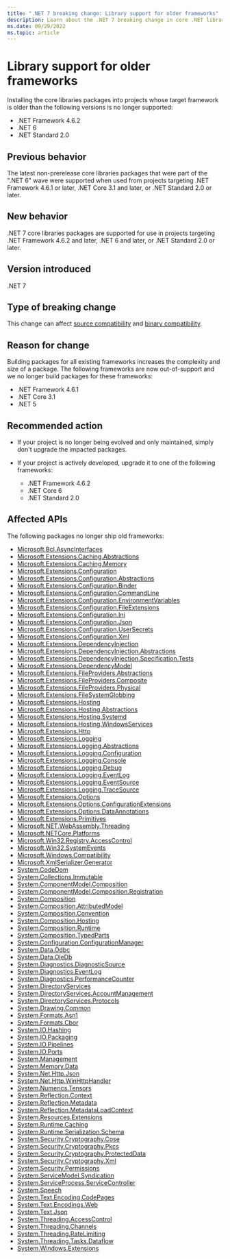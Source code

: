 ```yaml
---
title: ".NET 7 breaking change: Library support for older frameworks"
description: Learn about the .NET 7 breaking change in core .NET libraries where core libraries packages are no longer supported on some older frameworks.
ms.date: 09/29/2022
ms.topic: article
---
```

# Library support for older frameworks

Installing the core libraries packages into projects whose target framework is older than the following versions is no longer supported:

- .NET Framework 4.6.2
- .NET 6
- .NET Standard 2.0

## Previous behavior

The latest non-prerelease core libraries packages that were part of the ".NET 6" wave were supported when used from projects targeting .NET Framework 4.6.1 or later, .NET Core 3.1 and later, or .NET Standard 2.0 or later.

## New behavior

.NET 7 core libraries packages are supported for use in projects targeting .NET Framework 4.6.2 and later, .NET 6 and later, or .NET Standard 2.0 or later.

## Version introduced

.NET 7

## Type of breaking change

This change can affect [source compatibility](../../categories.md#source-compatibility) and [binary compatibility](../../categories.md#binary-compatibility).

## Reason for change

Building packages for all existing frameworks increases the complexity and size of a package. The following frameworks are now out-of-support and we no longer build packages for these frameworks:

- .NET Framework 4.6.1
- .NET Core 3.1
- .NET 5

## Recommended action

- If your project is no longer being evolved and only maintained, simply don't upgrade the impacted packages.
- If your project is actively developed, upgrade it to one of the following frameworks:

  - .NET Framework 4.6.2
  - .NET Core 6
  - .NET Standard 2.0

## Affected APIs

The following packages no longer ship old frameworks:

- [Microsoft.Bcl.AsyncInterfaces](https://www.nuget.org/packages/Microsoft.Bcl.AsyncInterfaces)
- [Microsoft.Extensions.Caching.Abstractions](https://www.nuget.org/packages/Microsoft.Extensions.Caching.Abstractions)
- [Microsoft.Extensions.Caching.Memory](https://www.nuget.org/packages/Microsoft.Extensions.Caching.Memory)
- [Microsoft.Extensions.Configuration](https://www.nuget.org/packages/Microsoft.Extensions.Configuration)
- [Microsoft.Extensions.Configuration.Abstractions](https://www.nuget.org/packages/Microsoft.Extensions.Configuration.Abstractions)
- [Microsoft.Extensions.Configuration.Binder](https://www.nuget.org/packages/Microsoft.Extensions.Configuration.Binder)
- [Microsoft.Extensions.Configuration.CommandLine](https://www.nuget.org/packages/Microsoft.Extensions.Configuration.CommandLine)
- [Microsoft.Extensions.Configuration.EnvironmentVariables](https://www.nuget.org/packages/Microsoft.Extensions.Configuration.EnvironmentVariables)
- [Microsoft.Extensions.Configuration.FileExtensions](https://www.nuget.org/packages/Microsoft.Extensions.Configuration.FileExtensions)
- [Microsoft.Extensions.Configuration.Ini](https://www.nuget.org/packages/Microsoft.Extensions.Configuration.Ini)
- [Microsoft.Extensions.Configuration.Json](https://www.nuget.org/packages/Microsoft.Extensions.Configuration.Json)
- [Microsoft.Extensions.Configuration.UserSecrets](https://www.nuget.org/packages/Microsoft.Extensions.Configuration.UserSecrets)
- [Microsoft.Extensions.Configuration.Xml](https://www.nuget.org/packages/Microsoft.Extensions.Configuration.Xml)
- [Microsoft.Extensions.DependencyInjection](https://www.nuget.org/packages/Microsoft.Extensions.DependencyInjection)
- [Microsoft.Extensions.DependencyInjection.Abstractions](https://www.nuget.org/packages/Microsoft.Extensions.DependencyInjection.Abstractions)
- [Microsoft.Extensions.DependencyInjection.Specification.Tests](https://www.nuget.org/packages/Microsoft.Extensions.DependencyInjection.Specification.Tests)
- [Microsoft.Extensions.DependencyModel](https://www.nuget.org/packages/Microsoft.Extensions.DependencyModel)
- [Microsoft.Extensions.FileProviders.Abstractions](https://www.nuget.org/packages/Microsoft.Extensions.FileProviders.Abstractions)
- [Microsoft.Extensions.FileProviders.Composite](https://www.nuget.org/packages/Microsoft.Extensions.FileProviders.Composite)
- [Microsoft.Extensions.FileProviders.Physical](https://www.nuget.org/packages/Microsoft.Extensions.FileProviders.Physical)
- [Microsoft.Extensions.FileSystemGlobbing](https://www.nuget.org/packages/Microsoft.Extensions.FileSystemGlobbing)
- [Microsoft.Extensions.Hosting](https://www.nuget.org/packages/Microsoft.Extensions.Hosting)
- [Microsoft.Extensions.Hosting.Abstractions](https://www.nuget.org/packages/Microsoft.Extensions.Hosting.Abstractions)
- [Microsoft.Extensions.Hosting.Systemd](https://www.nuget.org/packages/Microsoft.Extensions.Hosting.Systemd)
- [Microsoft.Extensions.Hosting.WindowsServices](https://www.nuget.org/packages/Microsoft.Extensions.Hosting.WindowsServices)
- [Microsoft.Extensions.Http](https://www.nuget.org/packages/Microsoft.Extensions.Http)
- [Microsoft.Extensions.Logging](https://www.nuget.org/packages/Microsoft.Extensions.Logging)
- [Microsoft.Extensions.Logging.Abstractions](https://www.nuget.org/packages/Microsoft.Extensions.Logging.Abstractions)
- [Microsoft.Extensions.Logging.Configuration](https://www.nuget.org/packages/Microsoft.Extensions.Logging.Configuration)
- [Microsoft.Extensions.Logging.Console](https://www.nuget.org/packages/Microsoft.Extensions.Logging.Console)
- [Microsoft.Extensions.Logging.Debug](https://www.nuget.org/packages/Microsoft.Extensions.Logging.Debug)
- [Microsoft.Extensions.Logging.EventLog](https://www.nuget.org/packages/Microsoft.Extensions.Logging.EventLog)
- [Microsoft.Extensions.Logging.EventSource](https://www.nuget.org/packages/Microsoft.Extensions.Logging.EventSource)
- [Microsoft.Extensions.Logging.TraceSource](https://www.nuget.org/packages/Microsoft.Extensions.Logging.TraceSource)
- [Microsoft.Extensions.Options](https://www.nuget.org/packages/Microsoft.Extensions.Options)
- [Microsoft.Extensions.Options.ConfigurationExtensions](https://www.nuget.org/packages/Microsoft.Extensions.Options.ConfigurationExtensions)
- [Microsoft.Extensions.Options.DataAnnotations](https://www.nuget.org/packages/Microsoft.Extensions.Options.DataAnnotations)
- [Microsoft.Extensions.Primitives](https://www.nuget.org/packages/Microsoft.Extensions.Primitives)
- [Microsoft.NET.WebAssembly.Threading](https://www.nuget.org/packages/Microsoft.NET.WebAssembly.Threading)
- [Microsoft.NETCore.Platforms](https://www.nuget.org/packages/Microsoft.NETCore.Platforms)
- [Microsoft.Win32.Registry.AccessControl](https://www.nuget.org/packages/Microsoft.Win32.Registry.AccessControl)
- [Microsoft.Win32.SystemEvents](https://www.nuget.org/packages/Microsoft.Win32.SystemEvents)
- [Microsoft.Windows.Compatibility](https://www.nuget.org/packages/Microsoft.Windows.Compatibility)
- [Microsoft.XmlSerializer.Generator](https://www.nuget.org/packages/Microsoft.XmlSerializer.Generator)
- [System.CodeDom](https://www.nuget.org/packages/System.CodeDom)
- [System.Collections.Immutable](https://www.nuget.org/packages/System.Collections.Immutable)
- [System.ComponentModel.Composition](https://www.nuget.org/packages/System.ComponentModel.Composition)
- [System.ComponentModel.Composition.Registration](https://www.nuget.org/packages/System.ComponentModel.Composition.Registration)
- [System.Composition](https://www.nuget.org/packages/System.Composition)
- [System.Composition.AttributedModel](https://www.nuget.org/packages/System.Composition.AttributedModel)
- [System.Composition.Convention](https://www.nuget.org/packages/System.Composition.Convention)
- [System.Composition.Hosting](https://www.nuget.org/packages/System.Composition.Hosting)
- [System.Composition.Runtime](https://www.nuget.org/packages/System.Composition.Runtime)
- [System.Composition.TypedParts](https://www.nuget.org/packages/System.Composition.TypedParts)
- [System.Configuration.ConfigurationManager](https://www.nuget.org/packages/System.Configuration.ConfigurationManager)
- [System.Data.Odbc](https://www.nuget.org/packages/System.Data.Odbc)
- [System.Data.OleDb](https://www.nuget.org/packages/System.Data.OleDb)
- [System.Diagnostics.DiagnosticSource](https://www.nuget.org/packages/System.Diagnostics.DiagnosticSource)
- [System.Diagnostics.EventLog](https://www.nuget.org/packages/System.Diagnostics.EventLog)
- [System.Diagnostics.PerformanceCounter](https://www.nuget.org/packages/System.Diagnostics.PerformanceCounter)
- [System.DirectoryServices](https://www.nuget.org/packages/System.DirectoryServices)
- [System.DirectoryServices.AccountManagement](https://www.nuget.org/packages/System.DirectoryServices.AccountManagement)
- [System.DirectoryServices.Protocols](https://www.nuget.org/packages/System.DirectoryServices.Protocols)
- [System.Drawing.Common](https://www.nuget.org/packages/System.Drawing.Common)
- [System.Formats.Asn1](https://www.nuget.org/packages/System.Formats.Asn1)
- [System.Formats.Cbor](https://www.nuget.org/packages/System.Formats.Cbor)
- [System.IO.Hashing](https://www.nuget.org/packages/System.IO.Hashing)
- [System.IO.Packaging](https://www.nuget.org/packages/System.IO.Packaging)
- [System.IO.Pipelines](https://www.nuget.org/packages/System.IO.Pipelines)
- [System.IO.Ports](https://www.nuget.org/packages/System.IO.Ports)
- [System.Management](https://www.nuget.org/packages/System.Management)
- [System.Memory.Data](https://www.nuget.org/packages/System.Memory.Data)
- [System.Net.Http.Json](https://www.nuget.org/packages/System.Net.Http.Json)
- [System.Net.Http.WinHttpHandler](https://www.nuget.org/packages/System.Net.Http.WinHttpHandler)
- [System.Numerics.Tensors](https://www.nuget.org/packages/System.Numerics.Tensors)
- [System.Reflection.Context](https://www.nuget.org/packages/System.Reflection.Context)
- [System.Reflection.Metadata](https://www.nuget.org/packages/System.Reflection.Metadata)
- [System.Reflection.MetadataLoadContext](https://www.nuget.org/packages/System.Reflection.MetadataLoadContext)
- [System.Resources.Extensions](https://www.nuget.org/packages/System.Resources.Extensions)
- [System.Runtime.Caching](https://www.nuget.org/packages/System.Runtime.Caching)
- [System.Runtime.Serialization.Schema](https://www.nuget.org/packages/System.Runtime.Serialization.Schema)
- [System.Security.Cryptography.Cose](https://www.nuget.org/packages/System.Security.Cryptography.Cose)
- [System.Security.Cryptography.Pkcs](https://www.nuget.org/packages/System.Security.Cryptography.Pkcs)
- [System.Security.Cryptography.ProtectedData](https://www.nuget.org/packages/System.Security.Cryptography.ProtectedData)
- [System.Security.Cryptography.Xml](https://www.nuget.org/packages/System.Security.Cryptography.Xml)
- [System.Security.Permissions](https://www.nuget.org/packages/System.Security.Permissions)
- [System.ServiceModel.Syndication](https://www.nuget.org/packages/System.ServiceModel.Syndication)
- [System.ServiceProcess.ServiceController](https://www.nuget.org/packages/System.ServiceProcess.ServiceController)
- [System.Speech](https://www.nuget.org/packages/System.Speech)
- [System.Text.Encoding.CodePages](https://www.nuget.org/packages/System.Text.Encoding.CodePages)
- [System.Text.Encodings.Web](https://www.nuget.org/packages/System.Text.Encodings.Web)
- [System.Text.Json](https://www.nuget.org/packages/System.Text.Json)
- [System.Threading.AccessControl](https://www.nuget.org/packages/System.Threading.AccessControl)
- [System.Threading.Channels](https://www.nuget.org/packages/System.Threading.Channels)
- [System.Threading.RateLimiting](https://www.nuget.org/packages/System.Threading.RateLimiting)
- [System.Threading.Tasks.Dataflow](https://www.nuget.org/packages/System.Threading.Tasks.Dataflow)
- [System.Windows.Extensions](https://www.nuget.org/packages/System.Windows.Extensions)
